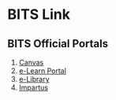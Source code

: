 # BITS Link

## BITS Official Portals

1. [Canvas](https://bits-pilani.instructure.com/)
2. [e-Learn Portal](https://elearn.bits-pilani.ac.in/user/)
3. [e-Library](https://libwilp.bits-pilani.ac.in/wilp.php)
4. [Impartus](http://a.impartus.com/login/#/)
